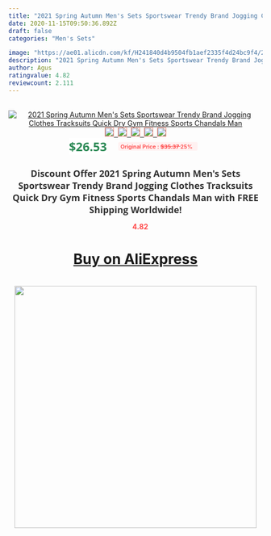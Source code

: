 ```yaml
---
title: "2021 Spring Autumn Men's Sets Sportswear Trendy Brand Jogging Clothes Tracksuits Quick Dry Gym Fitness Sports Chandals Man"
date: 2020-11-15T09:50:36.892Z
draft: false
categories: "Men's Sets"

image: "https://ae01.alicdn.com/kf/H241840d4b9504fb1aef2335f4d24bc9f4/2021-Spring-Autumn-Men-s-Sets-Sportswear-Trendy-Brand-Jogging-Clothes-Tracksuits-Quick-Dry-Gym-Fitness.jpg"
description: "2021 Spring Autumn Men's Sets Sportswear Trendy Brand Jogging Clothes Tracksuits Quick Dry Gym Fitness Sports Chandals Man"
author: Agus
ratingvalue: 4.82
reviewcount: 2.111
---
```

<br>
<div style="text-align: center;">
<a href="https://s.click.aliexpress.com/e/_AbRTQz" target="_blank" rel="nofollow noopener noreferrer"><img alt="2021 Spring Autumn Men's Sets Sportswear Trendy Brand Jogging Clothes Tracksuits Quick Dry Gym Fitness Sports Chandals Man" class="magnifier-image" src="https://ae01.alicdn.com/kf/H241840d4b9504fb1aef2335f4d24bc9f4/2021-Spring-Autumn-Men-s-Sets-Sportswear-Trendy-Brand-Jogging-Clothes-Tracksuits-Quick-Dry-Gym-Fitness.jpg_640x640.jpg">
<br>
<img style="border:1px solid salmon" src="https://ae01.alicdn.com/kf/H241840d4b9504fb1aef2335f4d24bc9f4/2021-Spring-Autumn-Men-s-Sets-Sportswear-Trendy-Brand-Jogging-Clothes-Tracksuits-Quick-Dry-Gym-Fitness.jpg_120x120.jpg">&nbsp;&nbsp;<img style="border:1px solid salmon" src="https://ae01.alicdn.com/kf/Hc0c0f92972874a589b23b924b80b7072g/2021-Spring-Autumn-Men-s-Sets-Sportswear-Trendy-Brand-Jogging-Clothes-Tracksuits-Quick-Dry-Gym-Fitness.jpg_120x120.jpg">&nbsp;&nbsp;<img style="border:1px solid salmon" src="https://ae01.alicdn.com/kf/H2eb4dd8bc015482388c753482499fbecr/2021-Spring-Autumn-Men-s-Sets-Sportswear-Trendy-Brand-Jogging-Clothes-Tracksuits-Quick-Dry-Gym-Fitness.jpg_120x120.jpg">&nbsp;&nbsp;<img style="border:1px solid salmon" src="https://ae01.alicdn.com/kf/Hb99799fa85de4d96a17c8c18b984aa4cx/2021-Spring-Autumn-Men-s-Sets-Sportswear-Trendy-Brand-Jogging-Clothes-Tracksuits-Quick-Dry-Gym-Fitness.jpg_120x120.jpg">&nbsp;&nbsp;<img style="border:1px solid salmon" src="https://ae01.alicdn.com/kf/H0d620b7f5e34460db0747999e0aa06aec/2021-Spring-Autumn-Men-s-Sets-Sportswear-Trendy-Brand-Jogging-Clothes-Tracksuits-Quick-Dry-Gym-Fitness.jpg_120x120.jpg"></a></div><br0>
<div style="text-align: center;"><span style="background-color: white; border: 0px; box-sizing: border-box; color: seagreen; display: inline-block; font-family: &quot;open sans&quot; , &quot;arial&quot; , &quot;helvetica&quot; , sans-serif , &quot;heiti&quot;; font-size: 24px; font-stretch: inherit; font-weight: 700; line-height: inherit; margin: 0px 10px 0px 0px; padding: 0px; vertical-align: middle;">$26.53 </span>
<span style="background: rgb(255 , 241 , 241); border-radius: 3px; border: 0px; box-sizing: border-box; color: #ff4747; display: inline-block; font-family: inherit; font-size: 12px; font-stretch: inherit; font-style: inherit; font-variant: inherit; font-weight: 600; line-height: inherit; margin: 0px; padding: 2px 5px; transform: scale(0.9); vertical-align: middle;">Original Price : <b style="text-decoration: line-through;">$35.37 </b> 25%&nbsp;&nbsp;</span></div>
<h1 style="color: #333333; display: inline-block; font-family: &quot;open sans&quot; , &quot;arial&quot; , &quot;helvetica&quot; , sans-serif , &quot;heiti&quot;; font-size: 18px; font-stretch: inherit; font-weight: 700; text-align: center;">Discount Offer 2021 Spring Autumn Men's Sets Sportswear Trendy Brand Jogging Clothes Tracksuits Quick Dry Gym Fitness Sports Chandals Man with FREE Shipping Worldwide!</h1>
<div style="color: #ff4747; text-align: center;">
<img src="https://4.bp.blogspot.com/-M0ZcTcb-5uY/XleCXlxnR4I/AAAAAAAAAEc/OrjgMkXV1oMQFaCRZj5HQwOCBcu3w1FegCPcBGAYYCw/s1600/star.png" style="height: 15px;">&nbsp;<b>4.82</b></div>
<div class="button_cont" align="center"><a class="buynow_a" href="https://s.click.aliexpress.com/e/_AbRTQz" target="_blank" rel="nofollow noopener noreferrer"><H1>Buy on AliExpress</H1></a></div><br>
<div class="separator" style="clear: both; text-align: center;">
<img src="https://lh3.googleusercontent.com/-pTy5HemUv9M/XlePHvY0dAI/AAAAAAAAAE4/0nX5iRUoIWY8eMW9Dpxeirr157OZliDIgCLcBGAsYHQ/s1600/badge.gif" width="480">
</div>
